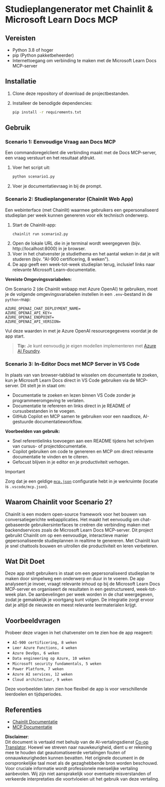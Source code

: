 <!--
CO_OP_TRANSLATOR_METADATA:
{
  "original_hash": "a05fb941810e539147fec53aaadbb6fd",
  "translation_date": "2025-07-14T06:41:49+00:00",
  "source_file": "09-CaseStudy/docs-mcp/solution/python/README.md",
  "language_code": "nl"
}
-->
# Studieplangenerator met Chainlit & Microsoft Learn Docs MCP

## Vereisten

- Python 3.8 of hoger  
- pip (Python pakketbeheerder)  
- Internettoegang om verbinding te maken met de Microsoft Learn Docs MCP-server  

## Installatie

1. Clone deze repository of download de projectbestanden.  
2. Installeer de benodigde dependencies:  

   ```bash
   pip install -r requirements.txt
   ```

## Gebruik

### Scenario 1: Eenvoudige Vraag aan Docs MCP  
Een commandoregelclient die verbinding maakt met de Docs MCP-server, een vraag verstuurt en het resultaat afdrukt.

1. Voer het script uit:  
   ```bash
   python scenario1.py
   ```  
2. Voer je documentatievraag in bij de prompt.

### Scenario 2: Studieplangenerator (Chainlit Web App)  
Een webinterface (met Chainlit) waarmee gebruikers een gepersonaliseerd studieplan per week kunnen genereren voor elk technisch onderwerp.

1. Start de Chainlit-app:  
   ```bash
   chainlit run scenario2.py
   ```  
2. Open de lokale URL die in je terminal wordt weergegeven (bijv. http://localhost:8000) in je browser.  
3. Voer in het chatvenster je studiethema en het aantal weken in dat je wilt studeren (bijv. "AI-900 certificering, 8 weken").  
4. De app geeft een week-tot-week studieplan terug, inclusief links naar relevante Microsoft Learn-documentatie.

**Vereiste Omgevingsvariabelen:**  

Om Scenario 2 (de Chainlit webapp met Azure OpenAI) te gebruiken, moet je de volgende omgevingsvariabelen instellen in een `.env`-bestand in de `python`-map:  

```
AZURE_OPENAI_CHAT_DEPLOYMENT_NAME=
AZURE_OPENAI_API_KEY=
AZURE_OPENAI_ENDPOINT=
AZURE_OPENAI_API_VERSION=
```

Vul deze waarden in met je Azure OpenAI resourcegegevens voordat je de app start.

> **Tip:** Je kunt eenvoudig je eigen modellen implementeren met [Azure AI Foundry](https://ai.azure.com/).

### Scenario 3: In-Editor Docs met MCP Server in VS Code  

In plaats van van browser-tabblad te wisselen om documentatie te zoeken, kun je Microsoft Learn Docs direct in VS Code gebruiken via de MCP-server. Dit stelt je in staat om:  
- Documentatie te zoeken en lezen binnen VS Code zonder je programmeeromgeving te verlaten.  
- Documentatie te refereren en links direct in je README of cursusbestanden in te voegen.  
- GitHub Copilot en MCP samen te gebruiken voor een naadloze, AI-gestuurde documentatieworkflow.

**Voorbeelden van gebruik:**  
- Snel referentielinks toevoegen aan een README tijdens het schrijven van cursus- of projectdocumentatie.  
- Copilot gebruiken om code te genereren en MCP om direct relevante documentatie te vinden en te citeren.  
- Gefocust blijven in je editor en je productiviteit verhogen.

> [!IMPORTANT]  
> Zorg dat je een geldige [`mcp.json`](../../../../../../09-CaseStudy/docs-mcp/solution/scenario3/mcp.json) configuratie hebt in je werkruimte (locatie is `.vscode/mcp.json`).

## Waarom Chainlit voor Scenario 2?

Chainlit is een modern open-source framework voor het bouwen van conversatiegerichte webapplicaties. Het maakt het eenvoudig om chat-gebaseerde gebruikersinterfaces te creëren die verbinding maken met backendservices zoals de Microsoft Learn Docs MCP-server. Dit project gebruikt Chainlit om op een eenvoudige, interactieve manier gepersonaliseerde studieplannen in realtime te genereren. Met Chainlit kun je snel chattools bouwen en uitrollen die productiviteit en leren verbeteren.

## Wat Dit Doet

Deze app stelt gebruikers in staat om een gepersonaliseerd studieplan te maken door simpelweg een onderwerp en duur in te voeren. De app analyseert je invoer, vraagt relevante inhoud op bij de Microsoft Learn Docs MCP-server en organiseert de resultaten in een gestructureerd, week-tot-week plan. De aanbevelingen per week worden in de chat weergegeven, zodat je gemakkelijk je voortgang kunt volgen. De integratie zorgt ervoor dat je altijd de nieuwste en meest relevante leermaterialen krijgt.

## Voorbeeldvragen

Probeer deze vragen in het chatvenster om te zien hoe de app reageert:

- `AI-900 certificering, 8 weken`  
- `Leer Azure Functions, 4 weken`  
- `Azure DevOps, 6 weken`  
- `Data engineering op Azure, 10 weken`  
- `Microsoft security fundamentals, 5 weken`  
- `Power Platform, 7 weken`  
- `Azure AI services, 12 weken`  
- `Cloud architectuur, 9 weken`

Deze voorbeelden laten zien hoe flexibel de app is voor verschillende leerdoelen en tijdsperiodes.

## Referenties

- [Chainlit Documentatie](https://docs.chainlit.io/)  
- [MCP Documentatie](https://github.com/MicrosoftDocs/mcp)

**Disclaimer**:  
Dit document is vertaald met behulp van de AI-vertalingsdienst [Co-op Translator](https://github.com/Azure/co-op-translator). Hoewel we streven naar nauwkeurigheid, dient u er rekening mee te houden dat geautomatiseerde vertalingen fouten of onnauwkeurigheden kunnen bevatten. Het originele document in de oorspronkelijke taal moet als de gezaghebbende bron worden beschouwd. Voor cruciale informatie wordt professionele menselijke vertaling aanbevolen. Wij zijn niet aansprakelijk voor eventuele misverstanden of verkeerde interpretaties die voortvloeien uit het gebruik van deze vertaling.